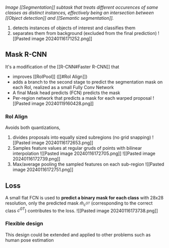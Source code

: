 _Image [[Segmentation]] subtask that treats different occurences of same classes as distinct instances, effectively being an intersection between [[Object detection]] and [[Semantic segmentation]]._
1) detects instances of objects of interest and classifies them
2) separates them from background (excluded from the final prediction)
![[Pasted image 20240116171252.png]]
## Mask R-CNN
It's a modification of the [[R-CNN#Faster R-CNN]] that
- improves [[RoIPool]] ([[#RoI Align]])
- adds a branch to the second stage to predict the segmentation mask on each RoI, realized as a small Fully Conv Network
- A final Mask head predicts (FCN) predicts the mask
- Per-region network that predicts a mask for each warped proposal
![[Pasted image 20240119160428.png]]
### RoI Align
Avoids both quantizations, 
1) divides proposals into equally sized subregions (no grid snapping)
![[Pasted image 20240116172653.png]]
1) Samples feature values at regular gruds of points with bilinear interpolation
![[Pasted image 20240116172705.png]]
![[Pasted image 20240116172739.png]]
1) Max/average pooling the sampled features on each sub-region
![[Pasted image 20240116172751.png]]

## Loss
A small flat FCN is used to **predict a binary mask for each class** with 28x28 resolution, only the predicted mask $\hat m_{c^{GT}}$  (corresponding to the correct class $c^{GT}$) contributes to the loss.
![[Pasted image 20240116173738.png]]

### Flexible design
This design could be extended and applied to other problems such as human pose estimation 